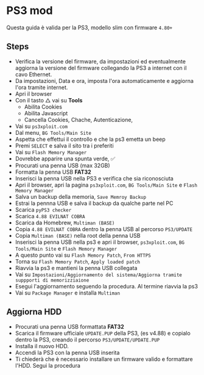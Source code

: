 # PS3 mod

Questa guida è valida per la PS3, modello slim con firmware `4.80+`

## Steps

- Verifica la versione del firmware, da impostazioni ed eventualmente aggiorna la versione del firmware collegando la PS3 a internet con il cavo Ethernet.
- Da impostazioni, Data e ora, imposta l'ora automaticamente e aggiorna l'ora tramite internet.
- Apri il browser
- Con il tasto △ vai su **Tools**
    - Abilita Cookies
    - Abilita Javascript
    - Cancella Cookies, Chache, Autenticazione,
- Vai su `ps3xploit.com`
- Dal menu, `BG Tools/Main Site`
- Aspetta che effettui il controllo e che la ps3 emetta un beep
- Premi `SELECT` e salva il sito tra i preferiti
- Vai su `Flash Memory Manager`
- Dovrebbe apparire una spunta verde, ✅
- Procurati una penna USB (max 32GB)
- Formatta la penna USB **FAT32**
- Inserisci la penna USB nella PS3 e verifica che sia riconosciuta
- Apri il browser, apri la pagina `ps3xploit.com`, `BG Tools/Main Site` e `Flash Memory Manager`
- Salva un backup della memoria, `Save Memroy Backup`
- Estrai la pennna USB e salva il backup da qualche parte nel PC
- Scarica `pyPS3 checker`
- Scarica `4.88 EVILNAT COBRA`
- Scarica da Homebrew, `Multiman (BASE)`
- Copia `4.88 EVILNAT COBRA` dentro la penna USB al percorso `PS3/UPDATE`
- Copia `Multiman (BASE)` nella root della penna USB
- Inserisci la penna USB nella ps3 e apri il browser, `ps3xploit.com`, `BG Tools/Main Site` e `Flash Memory Manager`
- A questo punto vai su `Flash Memory Patch`, `From HTTPS`
- Torna su `Flash Memory Patch`, `Apply loaded patch`
- Riavvia la ps3 e mantieni la penna USB collegata
- Vai su `Impostazioni/Aggiornamento del sistema/Aggiorna tramite suppporti di memorizziaione`
- Esegui l'aggiornamento seguendo la procedura. Al termine riavvia la ps3
- Vai su `Package Manager` e installa `Multiman`

## Aggiorna HDD

- Procurati una penna USB formattata **FAT32**
- Scarica il firmware ufficiale `UPDATE.PUP` della PS3, (es v4.88) e copialo dentro la PS3, creando il percorso `PS3/UPDATE/UPDATE.PUP`
- Installa il nuovo HDD.
- Accendi la PS3 con la penna USB inserita
- Ti chiederà che è necessario installare un firmware valido e formattare l'HDD. Segui la procedura
  